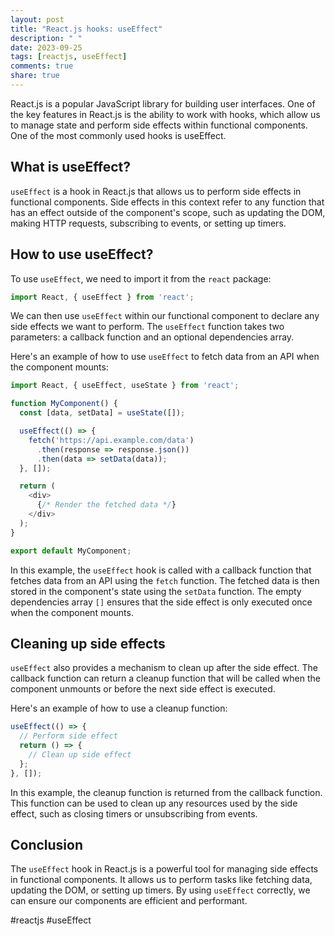 ```yaml
---
layout: post
title: "React.js hooks: useEffect"
description: " "
date: 2023-09-25
tags: [reactjs, useEffect]
comments: true
share: true
---
```


React.js is a popular JavaScript library for building user interfaces. One of the key features in React.js is the ability to work with hooks, which allow us to manage state and perform side effects within functional components. One of the most commonly used hooks is useEffect.

## What is useEffect?

`useEffect` is a hook in React.js that allows us to perform side effects in functional components. Side effects in this context refer to any function that has an effect outside of the component's scope, such as updating the DOM, making HTTP requests, subscribing to events, or setting up timers.

## How to use useEffect?

To use `useEffect`, we need to import it from the `react` package:

```javascript
import React, { useEffect } from 'react';
```

We can then use `useEffect` within our functional component to declare any side effects we want to perform. The `useEffect` function takes two parameters: a callback function and an optional dependencies array.

Here's an example of how to use `useEffect` to fetch data from an API when the component mounts:

```javascript
import React, { useEffect, useState } from 'react';

function MyComponent() {
  const [data, setData] = useState([]);

  useEffect(() => {
    fetch('https://api.example.com/data')
      .then(response => response.json())
      .then(data => setData(data));
  }, []);

  return (
    <div>
      {/* Render the fetched data */}
    </div>
  );
}

export default MyComponent;
```

In this example, the `useEffect` hook is called with a callback function that fetches data from an API using the `fetch` function. The fetched data is then stored in the component's state using the `setData` function. The empty dependencies array `[]` ensures that the side effect is only executed once when the component mounts.

## Cleaning up side effects

`useEffect` also provides a mechanism to clean up after the side effect. The callback function can return a cleanup function that will be called when the component unmounts or before the next side effect is executed.

Here's an example of how to use a cleanup function:

```javascript
useEffect(() => {
  // Perform side effect
  return () => {
    // Clean up side effect
  };
}, []);
```

In this example, the cleanup function is returned from the callback function. This function can be used to clean up any resources used by the side effect, such as closing timers or unsubscribing from events.

## Conclusion

The `useEffect` hook in React.js is a powerful tool for managing side effects in functional components. It allows us to perform tasks like fetching data, updating the DOM, or setting up timers. By using `useEffect` correctly, we can ensure our components are efficient and performant.

#reactjs #useEffect